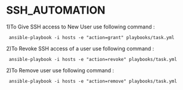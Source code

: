 # SSH_AUTOMATION

1)To Give SSH access to New User use following command :

     ansible-playbook -i hosts -e "action=grant" playbooks/task.yml
  
2)To Revoke SSH access of a user use following command :  

     ansible-playbook -i hosts -e "action=revoke" playbooks/task.yml
     

2)To Remove user use following command :  

     ansible-playbook -i hosts -e "action=remove" playbooks/task.yml
     
